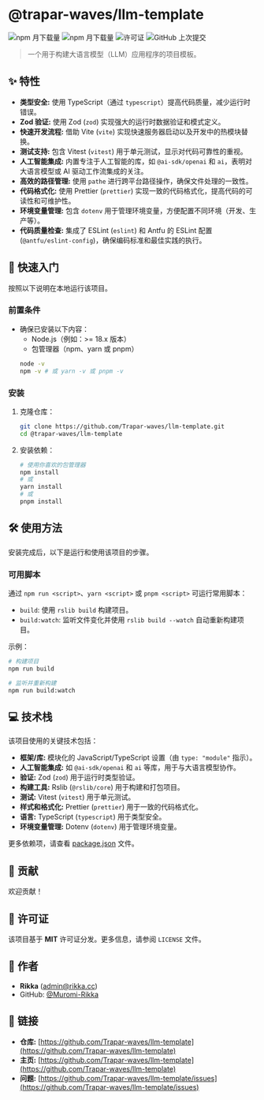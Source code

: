 # @trapar-waves/llm-template

![npm 月下载量](https://img.shields.io/npm/v/@trapar-waves/llm-template)
![npm 月下载量](https://img.shields.io/npm/dm/@trapar-waves/llm-template)
![许可证](https://img.shields.io/badge/license-MIT-green)
![GitHub 上次提交](https://img.shields.io/github/last-commit/Trapar-waves/llm-template)

> 一个用于构建大语言模型（LLM）应用程序的项目模板。

## ✨ 特性

- **类型安全:** 使用 TypeScript（通过 `typescript`）提高代码质量，减少运行时错误。
- **Zod 验证:** 使用 Zod (`zod`) 实现强大的运行时数据验证和模式定义。
- **快速开发流程:** 借助 Vite (`vite`) 实现快速服务器启动以及开发中的热模块替换。
- **测试支持:** 包含 Vitest (`vitest`) 用于单元测试，显示对代码可靠性的重视。
- **人工智能集成:** 内置专注于人工智能的库，如 `@ai-sdk/openai` 和 `ai`，表明对大语言模型或 AI 驱动工作流集成的关注。
- **高效的路径管理:** 使用 `pathe` 进行跨平台路径操作，确保文件处理的一致性。
- **代码格式化:** 使用 Prettier (`prettier`) 实现一致的代码格式化，提高代码的可读性和可维护性。
- **环境变量管理:** 包含 `dotenv` 用于管理环境变量，方便配置不同环境（开发、生产等）。
- **代码质量检查:** 集成了 ESLint (`eslint`) 和 Antfu 的 ESLint 配置 (`@antfu/eslint-config`)，确保编码标准和最佳实践的执行。

## 🚀 快速入门

按照以下说明在本地运行该项目。

### 前置条件

- 确保已安装以下内容：
  - Node.js（例如：>= 18.x 版本）
  - 包管理器（npm、yarn 或 pnpm）
  ```bash
  node -v
  npm -v # 或 yarn -v 或 pnpm -v
  ```

### 安装

1. 克隆仓库：
   ```bash
   git clone https://github.com/Trapar-waves/llm-template.git
   cd @trapar-waves/llm-template
   ```
2. 安装依赖：
   ```bash
   # 使用你喜欢的包管理器
   npm install
   # 或
   yarn install
   # 或
   pnpm install
   ```

## 🛠️ 使用方法

安装完成后，以下是运行和使用该项目的步骤。

### 可用脚本

通过 `npm run <script>`、`yarn <script>` 或 `pnpm <script>` 可运行常用脚本：

- `build`: 使用 `rslib build` 构建项目。
- `build:watch`: 监听文件变化并使用 `rslib build --watch` 自动重新构建项目。

示例：

```bash
# 构建项目
npm run build

# 监听并重新构建
npm run build:watch
```

## 💻 技术栈

该项目使用的关键技术包括：

- **框架/库:** 模块化的 JavaScript/TypeScript 设置（由 `type: "module"` 指示）。
- **人工智能集成:** 如 `@ai-sdk/openai` 和 `ai` 等库，用于与大语言模型协作。
- **验证:** Zod (`zod`) 用于运行时类型验证。
- **构建工具:** Rslib (`@rslib/core`) 用于构建和打包项目。
- **测试:** Vitest (`vitest`) 用于单元测试。
- **样式和格式化:** Prettier (`prettier`) 用于一致的代码格式化。
- **语言:** TypeScript (`typescript`) 用于类型安全。
- **环境变量管理:** Dotenv (`dotenv`) 用于管理环境变量。

更多依赖项，请查看 [package.json](package.json) 文件。

## 🤝 贡献

欢迎贡献！

## 📄 许可证

该项目基于 **MIT** 许可证分发。更多信息，请参阅 `LICENSE` 文件。

## 👤 作者

- **Rikka** ([admin@rikka.cc](mailto:admin@rikka.cc))
- GitHub: [@Muromi-Rikka](https://github.com/Muromi-Rikka)

## 🔗 链接

- **仓库:** [https://github.com/Trapar-waves/llm-template](https://github.com/Trapar-waves/llm-template)
- **主页:** [https://github.com/Trapar-waves/llm-template](https://github.com/Trapar-waves/llm-template)
- **问题:** [https://github.com/Trapar-waves/llm-template/issues](https://github.com/Trapar-waves/llm-template/issues)
